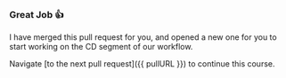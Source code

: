 ### Great Job 👍

I have merged this pull request for you, and opened a new one for you to start working on the CD segment of our workflow.

Navigate [to the next pull request]({{ pullURL }}) to continue this course.
